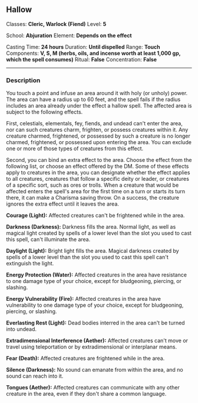 ## Hallow

Classes: **Cleric, Warlock (Fiend)**
Level: **5**

School: **Abjuration**
Element: **Depends on the effect**

Casting Time: **24 hours**
Duration: **Until dispelled**
Range: **Touch**
Components: **V, S, M (herbs, oils, and incense worth at least 1,000 gp, which the spell consumes)**
Ritual: **False**
Concentration: **False**

------

### Description

You touch a point and infuse an area around it with holy (or unholy) power. The area can have a radius up to 60 feet, and the spell fails if the radius includes an area already under the effect a hallow spell. The affected area is subject to the following effects.

First, celestials, elementals, fey, fiends, and undead can't enter the area, nor can such creatures charm, frighten, or possess creatures within it. Any creature charmed, frightened, or possessed by such a creature is no longer charmed, frightened, or possessed upon entering the area. You can exclude one or more of those types of creatures from this effect.

Second, you can bind an extra effect to the area. Choose the effect from the following list, or choose an effect offered by the DM. Some of these effects apply to creatures in the area, you can designate whether the effect applies to all creatures, creatures that follow a specific deity or leader, or creatures of a specific sort, such as ores or trolls. When a creature that would be affected enters the spell's area for the first time on a turn or starts its turn there, it can make a Charisma saving throw. On a success, the creature ignores the extra effect until it leaves the area.

**Courage (Light):** Affected creatures can't be frightened while in the area.

**Darkness (Darkness):** Darkness fills the area. Normal light, as well as magical light created by spells of a lower level than the slot you used to cast this spell, can't illuminate the area.

**Daylight (Light):** Bright light fills the area. Magical darkness created by spells of a lower level than the slot you used to cast this spell can't extinguish the light.

**Energy Protection (Water):** Affected creatures in the area have resistance to one damage type of your choice, except for bludgeoning, piercing, or slashing.

**Energy Vulnerability (Fire):** Affected creatures in the area have vulnerability to one damage type of your choice, except for bludgeoning, piercing, or slashing.

**Everlasting Rest (Light):** Dead bodies interred in the area can't be turned into undead.

**Extradimensional Interference (Aether):** Affected creatures can't move or travel using teleportation or by extradimensional or interplanar means.

**Fear (Death):** Affected creatures are frightened while in the area.

**Silence (Darkness):** No sound can emanate from within the area, and no sound can reach into it.

**Tongues (Aether):** Affected creatures can communicate with any other creature in the area, even if they don't share a common language.